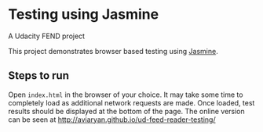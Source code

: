 # Testing using Jasmine

A Udacity FEND project

This project demonstrates browser based testing using [Jasmine](https://jasmine.github.io/).


## Steps to run
Open `index.html` in the browser of your choice.
It may take some time to completely load as additional network requests are made.
Once loaded, test results should be displayed at the bottom of the page.
The online version can be seen at http://aviaryan.github.io/ud-feed-reader-testing/
